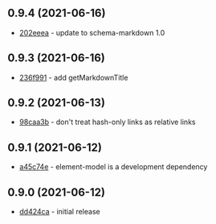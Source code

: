 ## 0.9.4 (2021-06-16)

- [202eeea](https://github.com/craigahobbs/markdown-model/commit/202eeea) - update to schema-markdown 1.0

## 0.9.3 (2021-06-16)

- [236f991](https://github.com/craigahobbs/markdown-model/commit/236f991) - add getMarkdownTitle

## 0.9.2 (2021-06-13)

- [98caa3b](https://github.com/craigahobbs/markdown-model/commit/98caa3b) - don't treat hash-only links as relative links

## 0.9.1 (2021-06-12)

- [a45c74e](https://github.com/craigahobbs/markdown-model/commit/a45c74e) - element-model is a development dependency

## 0.9.0 (2021-06-12)

- [dd424ca](https://github.com/craigahobbs/markdown-model/commit/dd424ca) - initial release
